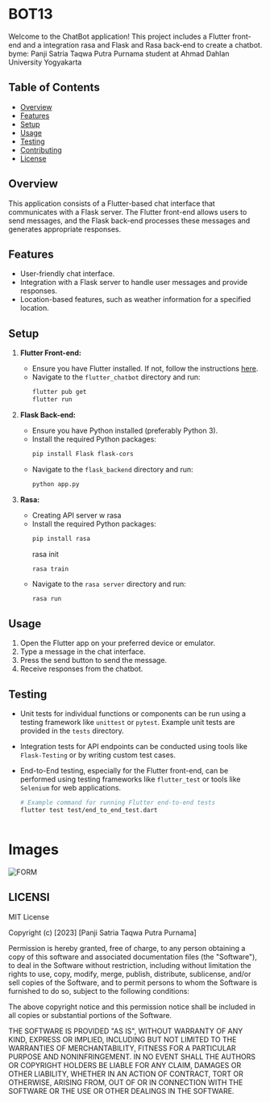 # BOT13
Welcome to the ChatBot application! This project includes a Flutter front-end and a integration rasa and Flask and Rasa back-end to create a chatbot.
byme: Panji Satria Taqwa Putra Purnama student  at Ahmad Dahlan University Yogyakarta

## Table of Contents
- [Overview](#overview)
- [Features](#features)
- [Setup](#setup)
- [Usage](#usage)
- [Testing](#testing)
- [Contributing](#contributing)
- [License](#license)

## Overview

This application consists of a Flutter-based chat interface that communicates with a Flask server. The Flutter front-end allows users to send messages, and the Flask back-end processes these messages and generates appropriate responses.

## Features

- User-friendly chat interface.
- Integration with a Flask server to handle user messages and provide responses.
- Location-based features, such as weather information for a specified location.

## Setup

1. **Flutter Front-end:**
   - Ensure you have Flutter installed. If not, follow the instructions [here](https://flutter.dev/docs/get-started/install).
   - Navigate to the `flutter_chatbot` directory and run:
     ```bash
     flutter pub get
     flutter run
     ```

2. **Flask Back-end:**
   - Ensure you have Python installed (preferably Python 3).
   - Install the required Python packages:
     ```bash
     pip install Flask flask-cors
     ```
   - Navigate to the `flask_backend` directory and run:
     ```bash
     python app.py
     ```
3. **Rasa:**
   - Creating API server w rasa
   - Install the required Python packages:
     ```bash
     pip install rasa
     ```
     rasa init
     ```
     rasa train
     ```
   - Navigate to the `rasa server` directory and run:
     ```bash
     rasa run

## Usage

1. Open the Flutter app on your preferred device or emulator.
2. Type a message in the chat interface.
3. Press the send button to send the message.
4. Receive responses from the chatbot.

## Testing

- Unit tests for individual functions or components can be run using a testing framework like `unittest` or `pytest`. Example unit tests are provided in the `tests` directory.

- Integration tests for API endpoints can be conducted using tools like `Flask-Testing` or by writing custom test cases.

- End-to-End testing, especially for the Flutter front-end, can be performed using testing frameworks like `flutter_test` or tools like `Selenium` for web applications.

  ```bash
  # Example command for running Flutter end-to-end tests
  flutter test test/end_to_end_test.dart
  


# Images
![FORM](https://github.com/paslaframework/BOT13_mobileapps/raw/main/bot13_documentation/2.png)

## LICENSI

MIT License

Copyright (c) [2023] [Panji Satria Taqwa Putra Purnama]

Permission is hereby granted, free of charge, to any person obtaining a copy
of this software and associated documentation files (the "Software"), to deal
in the Software without restriction, including without limitation the rights
to use, copy, modify, merge, publish, distribute, sublicense, and/or sell
copies of the Software, and to permit persons to whom the Software is
furnished to do so, subject to the following conditions:

The above copyright notice and this permission notice shall be included in all
copies or substantial portions of the Software.

THE SOFTWARE IS PROVIDED "AS IS", WITHOUT WARRANTY OF ANY KIND, EXPRESS OR
IMPLIED, INCLUDING BUT NOT LIMITED TO THE WARRANTIES OF MERCHANTABILITY,
FITNESS FOR A PARTICULAR PURPOSE AND NONINFRINGEMENT. IN NO EVENT SHALL THE
AUTHORS OR COPYRIGHT HOLDERS BE LIABLE FOR ANY CLAIM, DAMAGES OR OTHER
LIABILITY, WHETHER IN AN ACTION OF CONTRACT, TORT OR OTHERWISE, ARISING FROM,
OUT OF OR IN CONNECTION WITH THE SOFTWARE OR THE USE OR OTHER DEALINGS IN THE
SOFTWARE.



